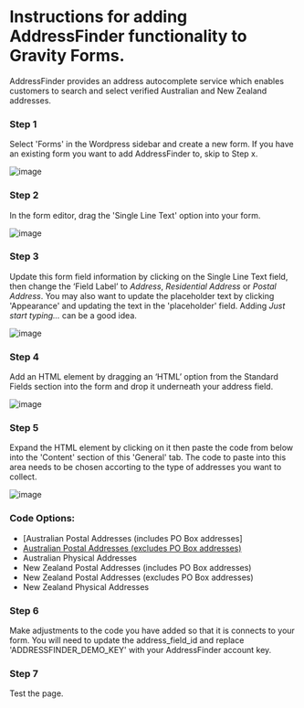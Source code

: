 # Instructions for adding AddressFinder functionality to Gravity Forms.

AddressFinder provides an address autocomplete service which enables customers to search and select verified Australian and New Zealand addresses. 

### Step 1
Select 'Forms' in the Wordpress sidebar and create a new form. If you have an existing form you want to add AddressFinder to, skip to Step x.

![image](https://user-images.githubusercontent.com/23350144/68250392-b412c200-0085-11ea-93d6-210fe7a9d610.png)

### Step 2
In the form editor, drag the 'Single Line Text' option into your form.

![image](https://user-images.githubusercontent.com/23350144/68250477-e02e4300-0085-11ea-97a3-5d720041a980.png)

### Step 3
Update this form field information by clicking on the Single Line Text field, then change the ‘Field Label’ to *Address*, *Residential Address* or *Postal Address*. You may also want to update the placeholder text by clicking 'Appearance' and updating the text in the 'placeholder' field. Adding *Just start typing...* can be a good idea.

![image](https://user-images.githubusercontent.com/23350144/68250559-05bb4c80-0086-11ea-9cc8-3e20d914f49a.png)

### Step 4
Add an HTML element by dragging an ‘HTML’ option from the Standard Fields section into the form and drop it underneath your address field.

![image](https://user-images.githubusercontent.com/23350144/68250623-27b4cf00-0086-11ea-98bf-5250bae6b1cf.png)

### Step 5
Expand the HTML element by clicking on it then paste the code from below into the 'Content' section of this 'General' tab. The code to paste into this area needs to be chosen accorting to the type of addresses you want to collect.

![image](https://user-images.githubusercontent.com/23350144/68250686-4915bb00-0086-11ea-89db-3ee09ff284f2.png)

### Code Options:
- [Australian Postal Addresses (includes PO Box addresses]
- [Australian Postal Addresses (excludes PO Box addresses)](https://github.com/abletech/addressfinder-gravity-forms/blob/master/au-postal-without-po-boxes)
- Australian Physical Addresses
- New Zealand Postal Addresses (includes PO Box addresses)
- New Zealand Postal Addresses (excludes PO Box addresses)
- New Zealand Physical Addresses

### Step 6
Make adjustments to the code you have added so that it is connects to your form. You will need to update the address_field_id and replace 'ADDRESSFINDER_DEMO_KEY' with your AddressFinder account key.

### Step 7
Test the page.
